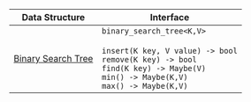 Data Structure | Interface
---|---
[Binary Search Tree](https://github.com/jensecj/algorithms-and-data-structures/tree/master/src/data-structures/binary_search_tree/binary_search_tree.hpp) | `binary_search_tree<K,V>` <br><br> `insert(K key, V value) -> bool` <br> `remove(K key) -> bool` <br> `find(K key) -> Maybe(V)` <br> `min() -> Maybe(K,V) ` <br> `max() -> Maybe(K,V) `
